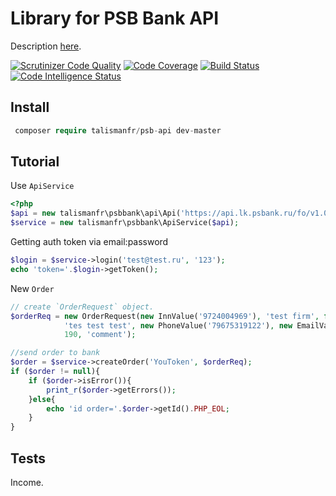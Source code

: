 Library for PSB Bank API
==

Description [here](https://doc.finstar.online/api/fo/#/).

[![Scrutinizer Code Quality](https://scrutinizer-ci.com/g/TalismanFR/psb-api/badges/quality-score.png?b=master)](https://scrutinizer-ci.com/g/TalismanFR/psb-api/?branch=master)
[![Code Coverage](https://scrutinizer-ci.com/g/TalismanFR/psb-api/badges/coverage.png?b=master)](https://scrutinizer-ci.com/g/TalismanFR/psb-api/?branch=master)
[![Build Status](https://scrutinizer-ci.com/g/TalismanFR/psb-api/badges/build.png?b=master)](https://scrutinizer-ci.com/g/TalismanFR/psb-api/build-status/master)
[![Code Intelligence Status](https://scrutinizer-ci.com/g/TalismanFR/psb-api/badges/code-intelligence.svg?b=master)](https://scrutinizer-ci.com/code-intelligence)

## Install

```php 
 composer require talismanfr/psb-api dev-master
```                                

## Tutorial

Use `ApiService`

```php      
<?php
$api = new talismanfr\psbbank\api\Api('https://api.lk.psbank.ru/fo/v1.0.0/');
$service = new talismanfr\psbbank\ApiService($api);
```                                              

Getting auth token via email:password
```php 
$login = $service->login('test@test.ru', '123');
echo 'token='.$login->getToken();
```                              

New  `Order`
```php 
// create `OrderRequest` object.
$orderReq = new OrderRequest(new InnValue('9724004969'), 'test firm', false, true,
            'tes test test', new PhoneValue('79675319122'), new EmailValue('test@test.ru'),
            190, 'comment');

//send order to bank
$order = $service->createOrder('YouToken', $orderReq);
if ($order != null){
    if ($order->isError()){
        print_r($order->getErrors());
    }else{
        echo 'id order='.$order->getId().PHP_EOL;
    }
}
```

## Tests
Income.
